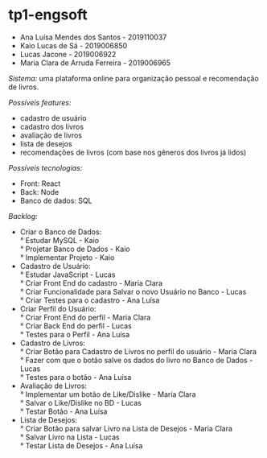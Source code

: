 # tp1-engsoft

- Ana Luísa Mendes dos Santos - 2019110037  
- Kaio Lucas de Sá - 2019006850  
- Lucas Jacone - 2019006922  
- Maria Clara de Arruda Ferreira - 2019006965  

*Sistema:* uma plataforma online para organização pessoal e recomendação de livros.

*Possíveis features:*
- cadastro de usuário
- cadastro dos livros
- avaliação de livros
- lista de desejos
- recomendações de livros (com base nos gêneros dos livros já lidos)

*Possíveis tecnologias:*
- Front: React
- Back: Node
- Banco de dados: SQL

*Backlog:*  
- Criar o Banco de Dados:  
  ° Estudar MySQL - Kaio  
  ° Projetar Banco de Dados - Kaio  
  ° Implementar Projeto - Kaio  
- Cadastro de Usuário:  
  ° Estudar JavaScript - Lucas  
  ° Criar Front End do cadastro - Maria Clara  
  ° Criar Funcionalidade para Salvar o novo Usuário no Banco - Lucas  
  ° Criar Testes para o cadastro - Ana Luísa  
- Criar Perfil do Usuário:  
  ° Criar Front End do perfil - Maria Clara  
  ° Criar Back End do perfil - Lucas  
  ° Testes para o Perfil - Ana Luísa  
- Cadastro de Livros:  
  ° Criar Botão para Cadastro de Livros no perfil do usuário - Maria Clara  
  ° Fazer com que o botão salve os dados do livro no Banco de Dados - Lucas  
  ° Testes para o botão - Ana Luísa  
- Avaliação de Livros:  
  ° Implementar um botão de Like/Dislike - Maria Clara  
  ° Salvar o Like/Dislike no BD - Lucas  
  ° Testar Botão - Ana Luísa  
- Lista de Desejos:  
  ° Criar Botão para salvar Livro na Lista de Desejos - Maria Clara  
  ° Salvar Livro na Lista - Lucas  
  ° Testar Lista de Desejos - Ana Luísa  
